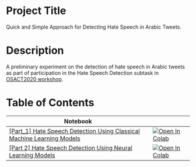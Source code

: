 # Project Title
Quick and Simple Approach for Detecting Hate Speech in Arabic Tweets.

# Description
A preliminary experiment on the detection of hate speech in Arabic tweets as part of participation in the Hate Speech Detection subtask in [OSACT2020 workshop](http://edinburghnlp.inf.ed.ac.uk/workshops/OSACT4/).

# Table of Contents
| Notebook  |  |
| --- | --- |
| [[Part_1] Hate Speech Detection Using Classical Machine Learning Models](https://github.com/AbeerAbuZayed/QUIUG_Hate-Speech-Detection_OSACT4-Workshop/raw/master/%5BPart_1%5DHate-Speech-Detection_Classical-ML.ipynb) |[![Open In Colab](https://colab.research.google.com/assets/colab-badge.svg)](https://colab.research.google.com/drive/1W3EJDogt_74bLZ8SXAek3BVFz8FESmb1)|
| [[Part 2] Hate Speech Detection Using Neural Learning Models](https://github.com/AbeerAbuZayed/QUIUG_Hate-Speech-Detection_OSACT4-Workshop/raw/master/%5BPart_2%5DHate-Speech-Detection_Neural-Learning-Models.ipynb) |[![Open In Colab](https://colab.research.google.com/assets/colab-badge.svg)](https://colab.research.google.com/drive/1l_0GbB9WZavSa67mot_u0pp3K9m_pDIz)|
